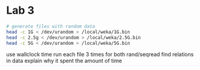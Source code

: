 # Lab 3

```bash
# generate files with random data
head -c 1G < /dev/urandom > /local/weka/1G.bin
head -c 2.5g < /dev/urandom > /local/weka/2.5G.bin
head -c 5G < /dev/urandom > /local/weka/5G.bin
```

use wallclock time 
run each file 3 times for both rand/seqread
find relations in data
explain why it spent the amount of time
